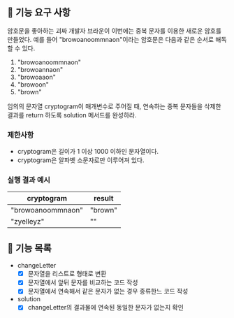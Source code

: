 ## 🚀 기능 요구 사항

암호문을 좋아하는 괴짜 개발자 브라운이 이번에는 중복 문자를 이용한 새로운 암호를 만들었다. 예를 들어 "browoanoommnaon"이라는 암호문은 다음과 같은 순서로 해독할 수 있다.

1. "browoanoommnaon"
2. "browoannaon"
3. "browoaaon"
4. "browoon"
5. "brown"

임의의 문자열 cryptogram이 매개변수로 주어질 때, 연속하는 중복 문자들을 삭제한 결과를 return 하도록 solution 메서드를 완성하라.

### 제한사항

- cryptogram은 길이가 1 이상 1000 이하인 문자열이다.
- cryptogram은 알파벳 소문자로만 이루어져 있다.

### 실행 결과 예시

| cryptogram | result |
| --- | --- |
| "browoanoommnaon" | "brown" |
| "zyelleyz" | "" |

## 🚀 기능 목록

- changeLetter
  - [X] 문자열을 리스트로 형태로 변환
  - [X] 문자열에서 앞뒤 문자를 비교하는 코드 작성
  - [X] 문자열에서 연속해서 같은 문자가 없는 경우 종류한느 코드 작성
  
- solution
  - [X] changeLetter의 결과물에 연속된 동일한 문자가 없는지 확인